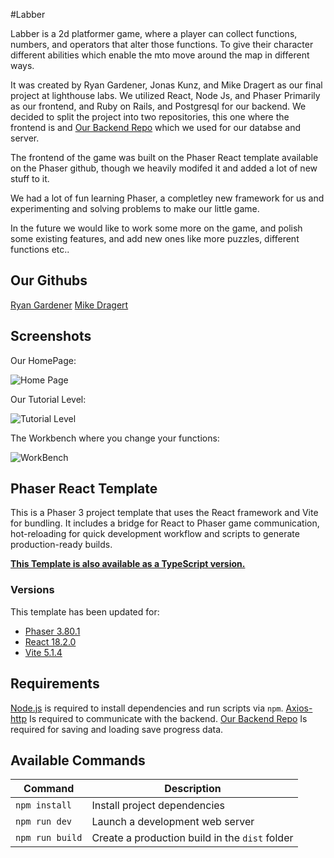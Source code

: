 #Labber

Labber is a 2d platformer game, where a player can collect functions, numbers, and operators that alter those functions. To give their character different abilities which enable the mto move around the map in different ways. 

It was created by Ryan Gardener, Jonas Kunz, and Mike Dragert as our final project at lighthouse labs. We utilized React, Node Js, and Phaser Primarily as our frontend, and Ruby on Rails, and Postgresql for our backend.
We decided to split the project into two repositories, this one where the frontend is and [Our Backend Repo](https://github.com/GardRyan/backend-phaser-game) which we used for our databse and server.

The frontend of the game was built on the Phaser React template available on the Phaser github, though we heavily modifed it and added a lot of new stuff to it.

We had a lot of fun learning Phaser, a completley new framework for us and experimenting and solving problems to make our little game.

In the future we would like to work some more on the game, and polish some existing features, and add new ones like more puzzles, different functions etc..

## Our Githubs

[Ryan Gardener](https://github.com/GardRyan)
[Mike Dragert](https://github.com/MikeDragert)

## Screenshots

Our HomePage:

![Home Page](https://github.com/Jonas-Kunz/Phaser-react-template/blob/main/docs/HomePage.png)

Our Tutorial Level:

![Tutorial Level](https://github.com/Jonas-Kunz/Phaser-react-template/blob/main/docs/TutorialLevel.png)

The Workbench where you change your functions:

![WorkBench](https://github.com/Jonas-Kunz/Phaser-react-template/blob/main/docs/Workbench22.png)


## Phaser React Template

This is a Phaser 3 project template that uses the React framework and Vite for bundling. It includes a bridge for React to Phaser game communication, hot-reloading for quick development workflow and scripts to generate production-ready builds.

**[This Template is also available as a TypeScript version.](https://github.com/phaserjs/template-react-ts)**

### Versions

This template has been updated for:

- [Phaser 3.80.1](https://github.com/phaserjs/phaser)
- [React 18.2.0](https://github.com/facebook/react)
- [Vite 5.1.4](https://github.com/vitejs/vite)


## Requirements

[Node.js](https://nodejs.org) is required to install dependencies and run scripts via `npm`.
[Axios-http](https://axios-http.com/docs/intro) Is required to communicate with the backend.
[Our Backend Repo](https://github.com/GardRyan/backend-phaser-game) Is required for saving and loading save progress data.

## Available Commands

| Command | Description |
|---------|-------------|
| `npm install` | Install project dependencies |
| `npm run dev` | Launch a development web server |
| `npm run build` | Create a production build in the `dist` folder |



